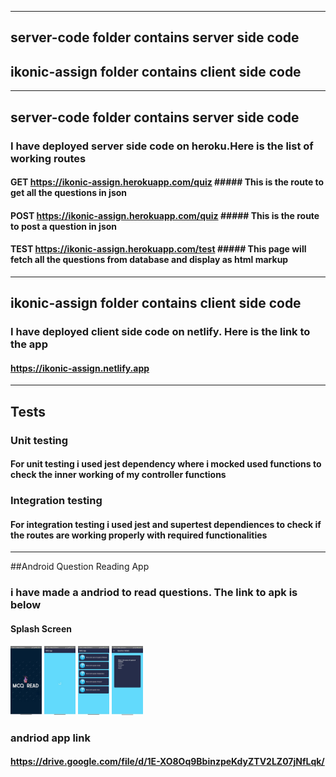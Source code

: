 **************************************************************************************************************************************

## server-code folder contains server side code
## ikonic-assign folder contains client side code

***************************************************************************************************************************************

## server-code folder contains server side code
### I have deployed server side code on heroku.Here is the list of working routes
#### GET https://ikonic-assign.herokuapp.com/quiz ##### This is the route to get all the questions in json
#### POST https://ikonic-assign.herokuapp.com/quiz ##### This is the route to post a question in json
#### TEST https://ikonic-assign.herokuapp.com/test ##### This page will fetch all the questions from database and display as html markup

****************************************************************************************************************************************

## ikonic-assign folder contains client side code
### I have deployed client side code on netlify. Here is the link to the app
#### https://ikonic-assign.netlify.app

****************************************************************************************************************************************
## Tests

### Unit testing
#### For unit testing i used jest dependency where i  mocked used functions to check the inner working of my controller functions

### Integration testing
#### For integration testing i used jest and supertest dependiences to check if the routes are working properly with required functionalities

****************************************************************************************************************************************
##Android Question Reading App
### i have made a andriod to read questions. The link to apk is below
#### Splash Screen
<img
  src="/images/splash.jpg"
  alt="Alt text"
  title="Splash Screen"
  style="display: inline-block; margin: 0 auto; max-width: 50px">
  <img
  src="/images/loading.jpg"
  alt="Alt text"
  title="Loading Screen"
  style="display: inline-block; margin: 0 auto; max-width: 50px">
<img
  src="/images/list.jpg"
  alt="Alt text"
  title="Questions Screen"
  style="display: inline-block; margin: 0 auto; max-width: 50px">
<img
  src="/images/question.jpg"
  alt="Alt text"
  title="Question Screen"
  style="display: inline-block; margin: 0 auto; max-width: 50px">

### andriod app link
#### https://drive.google.com/file/d/1E-XO8Oq9BbinzpeKdyZTV2LZ07jNfLqk/
